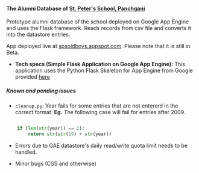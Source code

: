 #### The Alumni Database of [St. Peter's School, Panchgani](http://st.peterspanchgani.org/) ####

Prototype alumni database of the school deployed on Google App Engine and uses the Flask framework. Reads records from csv file and converts it into the datastore entries. 

App deployed live at [spsoldboys.appspot.com](http://spsoldboys.appspot.com/). Please note that it is still in Beta. 

* **Tech specs (Simple Flask Application on Google App Engine):** 
This application uses the Python Flask Skeleton for App Engine from Google provided [here](https://github.com/GoogleCloudPlatform/appengine-python-flask-skeleton)

##### Known and pending issues #####
* `cleanup.py`: 
		Year fails for some entries that are not entererd in the correct format. **Eg.** The following case will fail for entries after 2009.
		
```python

	if (len(str(year)) == 2):
		return str(str(19) + str(year))
```

* Errors due to GAE datastore's daily read/write quota limit needs to be handled.

* Minor bugs (CSS and otherwise)
